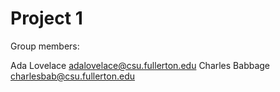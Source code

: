 # Project 1

Group members:

Ada Lovelace adalovelace@csu.fullerton.edu
Charles Babbage charlesbab@csu.fullerton.edu
